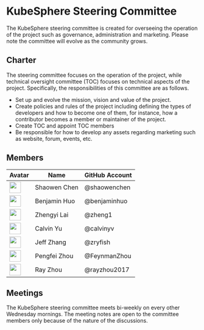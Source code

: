 # KubeSphere Steering Committee

The KubeSphere steering committee is created for overseeing the operation of the project such as governance, administration and marketing. Please note the committee will evolve as the community grows.

## Charter

The steering committee focuses on the operation of the project, while technical oversight committee (TOC) focuses on technical aspects of the project. Specifically, the responsibilities of this committee are as follows.

- Set up and evolve the mission, vision and value of the project.
- Create policies and rules of the project including defining the types of developers and how to become one of them, for instance, how a contributor becomes a member or maintainer of the project.
- Create TOC and appoint TOC members
- Be responsible for how to develop any assets regarding marketing such as website, forum, events, etc.

## Members

Avatar | Name | GitHub Account
---|---|---
<img width="30px" src="https://avatars2.githubusercontent.com/u/43693241?s=400&u=3017046b4b5b3926840e8105d6d5acdb8bc622b2&v=4"> | Shaowen Chen | @shaowenchen
<img width="30px" src="https://avatars2.githubusercontent.com/u/18525465?s=400&u=33eb0fff1364f71318c9572aa498f457d552701e&v=4"> | Benjamin Huo | @benjaminhuo
<img width="30px" src="https://avatars1.githubusercontent.com/u/4156721?s=400&v=4"> | Zhengyi Lai | @zheng1
<img width="30px" src="https://avatars1.githubusercontent.com/u/28883416?s=400&u=0bfbc440806391f57eae39a167aafe3bc1b6b87b&v=4"> | Calvin Yu | @calvinyv
<img width="30px" src="https://avatars0.githubusercontent.com/u/3326354?s=400&u=104c307ab90d47aca632cd2afb3200005832891c&v=4"> | Jeff Zhang | @zryfish
<img width="30px" src="https://avatars3.githubusercontent.com/u/40452856?s=400&u=127a32ac59a16c1db346833dd923fd0ff2fd969e&v=4"> | Pengfei Zhou | @FeynmanZhou
<img width="30px" src="https://avatars2.githubusercontent.com/u/28859385?s=400&u=3ae4dba73425bc9398f146fcf92b2a0531d87a9a&v=4"> | Ray Zhou | @rayzhou2017

## Meetings

The KubeSphere steering committee meets bi-weekly on every other Wednesday mornings. The meeting notes are open to the committee members only because of the nature of the discussions.
